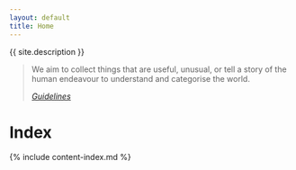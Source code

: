 ```yaml
---
layout: default
title: Home
---
```


{{ site.description }}

> We aim to collect things that are useful, unusual, or tell a story of the human endeavour to understand and categorise the world.
>
>[*Guidelines*](/guidelines#writing-guidelines)

# Index

{% include content-index.md %}